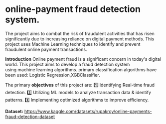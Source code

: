 # online-payment fraud detection system.
The project aims to combat the risk of fraudulent activities that has risen significantly due to increasing reliance on digital 
payment methods. This project uses Machine Learning techniques to identify and prevent fraudulent online payment transactions.

**Introduction**
Online payment fraud is a significant concern in today's digital world. This project aims to develop a fraud detection system  
using machine learning algorithms.  primary classification algorithms have been used: Logistic Regression,XGBClassifier.

The primary **objectives** of this project are:
1️⃣ Identifying Real-time fraud detection.
2️⃣ Utilizing ML models to analyze transaction data & identify patterns.
3️⃣ Implementing optimized algorithms to improve efficiency.

**Dataset:**
https://www.kaggle.com/datasets/rupakroy/online-payments-fraud-detection-dataset
